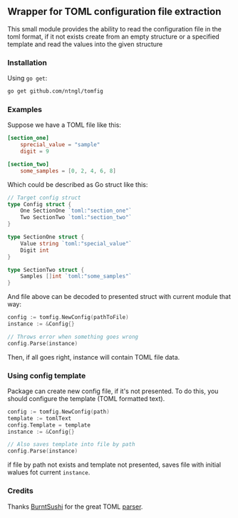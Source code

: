 ## Wrapper for TOML configuration file extraction

This small module provides the ability to read the configuration file in the toml format, if it not exists create from an empty structure or a specified template and read the values ​​into the given structure

<!--
    TODO:
    Documentation: https://godoc.org/github.com/ntngl/tomfig
-->

### Installation

Using `go get`:
```bash
go get github.com/ntngl/tomfig
```

<!--
    TODO
    [![Build Status](https://travis-ci.org/ntngl/tomfig.svg?branch=v1)](https://travis-ci.org/ntngl/tomfig) [![GoDoc](https://godoc.org/github.com/ntngl/tomfig?status.svg)](https://godoc.org/github.com/ntngl/tomfig)
-->

### Examples

Suppose we have a TOML file like this:

```toml
[section_one]
    sprecial_value = "sample"
    digit = 9

[section_two]
    some_samples = [0, 2, 4, 6, 8]
```

Which could be described as Go struct like this:

```go
// Target config struct
type Config struct {
    One SectionOne `toml:"section_one"`
    Two SectionTwo `toml:"section_two"`
}

type SectionOne struct {
    Value string `toml:"special_value"`
    Digit int
}

type SectionTwo struct {
    Samples []int `toml:"some_samples"`
}
```

And file above can be decoded to presented struct with current module that way:

```go
config := tomfig.NewConfig(pathToFile)
instance := &Config{}

// Throws error when something goes wrong
config.Parse(instance)
```

Then, if all goes right, instance will contain TOML file data.

### Using config template

Package can create new config file, if it's not presented. To do this, you should configure the template (TOML formatted text).

```go
config := tomfig.NewConfig(path)
template := tomlText
config.Template = template
instance := &Config{}

// Also saves template into file by path
config.Parse(instance)
```

if file by path not exists and template not presented, saves file with initial walues fot current `instance`.

### Credits

Thanks [BurntSushi](https://github.com/BurntSushi) for the great TOML [parser](https://github.com/BurntSushi/toml).
